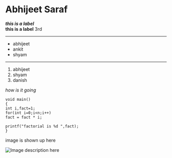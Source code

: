 **Abhijeet Saraf**
===
***this is a label***  
******this is a label******
3rd

---
* abhijeet  
* ankit  
* shyam  

---

1. abhijeet  
2. shyam  
3. danish  

*how is it going*

```
void main()
{
int i,fact=1;
for(int i=0;i<n;i++)
fact = fact * i;

printf("factorial is %d ",fact);
}
```
image is shown up here

![Image description here](https://images.unsplash.com/photo-1548761208-b7896a6ff225?ixlib=rb-1.2.1&ixid=eyJhcHBfaWQiOjEyMDd9&auto=format&fit=crop&w=334&q=80)
